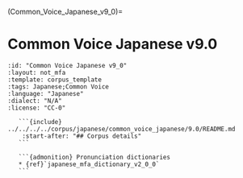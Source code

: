 
(Common_Voice_Japanese_v9_0)=
# Common Voice Japanese v9.0

``````{corpus} Common Voice Japanese v9.0
:id: "Common Voice Japanese v9_0"
:layout: not_mfa
:template: corpus_template
:tags: Japanese;Common Voice
:language: "Japanese"
:dialect: "N/A"
:license: "CC-0"

   ```{include} ../../../../corpus/japanese/common_voice_japanese/9.0/README.md
    :start-after: "## Corpus details"
   ```

   ```{admonition} Pronunciation dictionaries
   * {ref}`japanese_mfa_dictionary_v2_0_0`
   ```
``````

